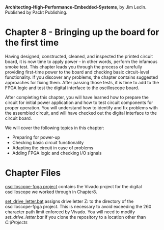 __Architecting-High-Performance-Embedded-Systems__, by Jim Ledin. Published by Packt Publishing.
# Chapter 8 - Bringing up the board for the first time

Having designed, constructed, cleaned, and inspected the printed circuit board, it is now time to apply power – in other words, perform the infamous smoke test. This chapter leads you through the process of carefully providing first-time power to the board and checking basic circuit-level functionality. If you discover any problems, the chapter contains suggested approaches for fixing them. After passing those tests, it is time to add to the FPGA logic and test the digital interface to the oscilloscope board.

After completing this chapter, you will have learned how to prepare the circuit for initial power application and how to test circuit components for proper operation. You will understand how to identify and fix problems with the assembled circuit, and will have checked out the digital interface to the circuit board.

We will cover the following topics in this chapter: 
* Preparing for power-up
* Checking basic circuit functionality
* Adapting the circuit in case of problems
* Adding FPGA logic and checking I/O signals

# Chapter Files

[oscilloscope-fpga project](src/oscilloscope-fpga) contains the Vivado project for the digital oscilloscope we worked through in Chapter8.

[set_drive_letter.bat](src/set_drive_letter.bat) assigns drive letter Z: to the directory of the oscilloscope-fpga project. This is necessary to avoid exceeding the 260 character path limit enforced by Vivado. You will need to modify *set_drive_letter.bat* if you clone the repository to a location other than *C:\Projects*